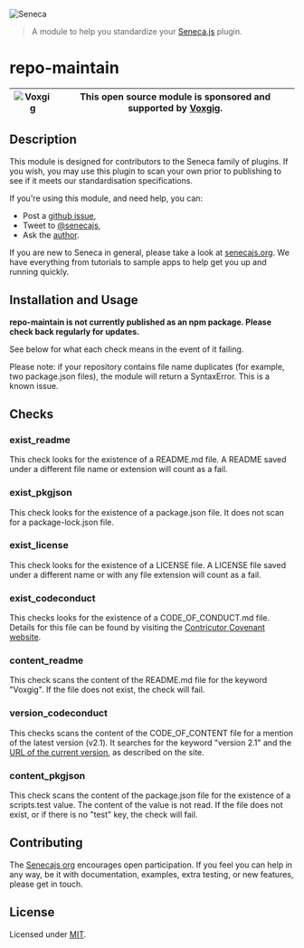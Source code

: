 ![Seneca](http://senecajs.org/files/assets/seneca-logo.png)
> A module to help you standardize your [Seneca.js](https://www.npmjs.com/package/seneca) plugin.

# repo-maintain

| ![Voxgig](https://www.voxgig.com/res/img/vgt01r.png) | This open source module is sponsored and supported by [Voxgig](https://www.voxgig.com). |
|---|---|

## Description

This module is designed for contributors to the Seneca family of plugins. If you wish, you may use this plugin to scan your own prior to publishing to see if it meets our standardisation specifications.

If you're using this module, and need help, you can:

- Post a [github issue](https://github.com/senecajs/repo-maintain/issues),
- Tweet to [@senecajs](http://twitter.com/senecajs),
- Ask the [author](https://github.com/stokesriona).

If you are new to Seneca in general, please take a look at [senecajs.org](https://www.npmjs.com/package/seneca). We have everything from tutorials to sample apps to help get you up and running quickly.

## Installation and Usage

__repo-maintain is not currently published as an npm package. Please check back regularly for updates.__

See below for what each check means in the event of it failing.

Please note: if your repository contains file name duplicates (for example, two package.json files), the module will return a SyntaxError. This is a known issue.

## Checks
### exist_readme
This check looks for the existence of a README.md file. A README saved under a different file name or extension will count as a fail.

### exist_pkgjson
This check looks for the existence of a package.json file. It does not scan for a package-lock.json file.

### exist_license
This check looks for the existence of a LICENSE file. A LICENSE file saved under a different name or with any file extension will count as a fail.

### exist_codeconduct
This checks looks for the existence of a CODE_OF_CONDUCT.md file. Details for this file can be found by visiting the [Contricutor Covenant website](https://www.contributor-covenant.org/).

### content_readme
This check scans the content of the README.md file for the keyword "Voxgig". If the file does not exist, the check will fail.

### version_codeconduct
This checks scans the content of the CODE_OF_CONTENT file for a mention of the latest version (v2.1). It searches for the keyword "version 2.1" and the [URL of the current version](https://www.contributor-covenant.org/version/2/1/), as described on the site.

### content_pkgjson
This check scans the content of the package.json file for the existence of a scripts.test value. The content of the value is not read. If the file does not exist, or if there is no "test" key, the check will fail.

## Contributing
The [Senecajs org](https://github.com/senecajs) encourages open participation. If you feel you can help in any way, be it with documentation, examples, extra testing, or new features, please get in touch.

## License
Licensed under [MIT](./LICENSE).